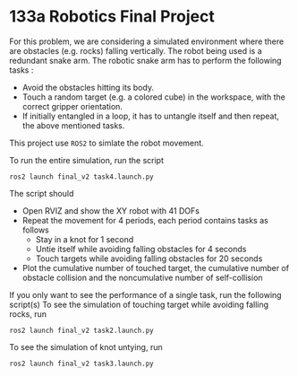 # 133a Robotics Final Project

For this problem, we are considering a simulated environment where there are obstacles (e.g. rocks) falling vertically. The robot being used is a redundant snake arm. The robotic snake arm has to perform the following tasks :

- Avoid the obstacles hitting its body.
- Touch a random target (e.g. a colored cube) in the workspace, with the correct gripper orientation.
- If initially entangled in a loop, it has to untangle itself and then repeat, the above mentioned tasks.

This project use ```ROS2``` to simlate the robot movement. 

To run the entire simulation, run the script
```
ros2 launch final_v2 task4.launch.py
```
The script should 
- Open RVIZ and show the XY robot with 41 DOFs
- Repeat the movement for 4 periods, each period contains tasks as follows
    - Stay in a knot for 1 second
    - Untie itself while avoiding falling obstacles for 4 seconds
    - Touch targets while avoiding falling obstacles for 20 seconds
- Plot the cumulative number of touched target, the cumulative number of obstacle collision and the noncumulative number of self-collision

If you only want to see the performance of a single task, run the following script(s)
To see the simulation of touching target while avoiding falling rocks, run
```
ros2 launch final_v2 task2.launch.py
```
To see the simulation of knot untying, run
```
ros2 launch final_v2 task3.launch.py
```
